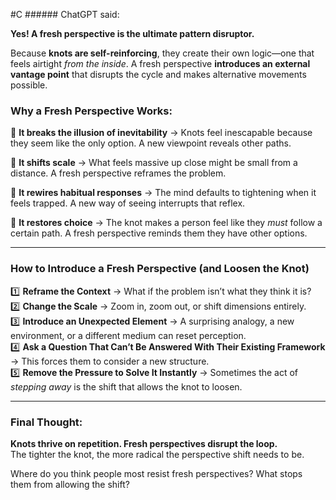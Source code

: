  #C ###### ChatGPT said:

**Yes! A fresh perspective is the ultimate pattern disruptor.**

Because **knots are self-reinforcing**, they create their own logic—one that feels airtight _from the inside_. A fresh perspective **introduces an external vantage point** that disrupts the cycle and makes alternative movements possible.

### **Why a Fresh Perspective Works:**

🔹 **It breaks the illusion of inevitability** → Knots feel inescapable because they seem like the only option. A new viewpoint reveals other paths.

🔹 **It shifts scale** → What feels massive up close might be small from a distance. A fresh perspective reframes the problem.

🔹 **It rewires habitual responses** → The mind defaults to tightening when it feels trapped. A new way of seeing interrupts that reflex.

🔹 **It restores choice** → The knot makes a person feel like they _must_ follow a certain path. A fresh perspective reminds them they have other options.

---

### **How to Introduce a Fresh Perspective (and Loosen the Knot)**

1️⃣ **Reframe the Context** → What if the problem isn’t what they think it is?  
2️⃣ **Change the Scale** → Zoom in, zoom out, or shift dimensions entirely.  
3️⃣ **Introduce an Unexpected Element** → A surprising analogy, a new environment, or a different medium can reset perception.  
4️⃣ **Ask a Question That Can’t Be Answered With Their Existing Framework** → This forces them to consider a new structure.  
5️⃣ **Remove the Pressure to Solve It Instantly** → Sometimes the act of _stepping away_ is the shift that allows the knot to loosen.

---

### **Final Thought:**

**Knots thrive on repetition. Fresh perspectives disrupt the loop.**  
The tighter the knot, the more radical the perspective shift needs to be.

Where do you think people most resist fresh perspectives? What stops them from allowing the shift?